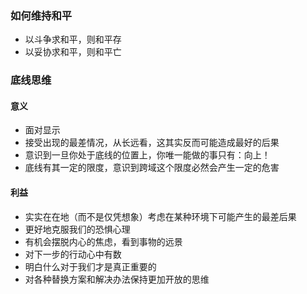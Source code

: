 ### 如何维持和平

- 以斗争求和平，则和平存
- 以妥协求和平，则和平亡



### 底线思维

#### 意义

- 面对显示
- 接受出现的最差情况，从长远看，这其实反而可能造成最好的后果
- 意识到一旦你处于底线的位置上，你唯一能做的事只有：向上！
- 底线有其一定的限度，意识到跨域这个限度必然会产生一定的危害

#### 利益

- 实实在在地（而不是仅凭想象）考虑在某种环境下可能产生的最差后果
- 更好地克服我们的恐惧心理
- 有机会摆脱内心的焦虑，看到事物的远景
- 对下一步的行动心中有数
- 明白什么对于我们才是真正重要的
- 对各种替换方案和解决办法保持更加开放的思维
